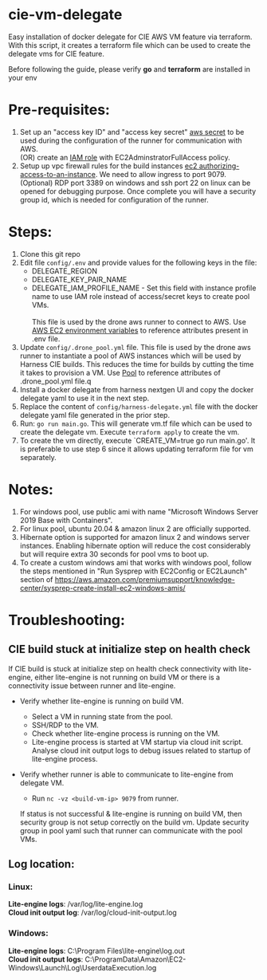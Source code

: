 # cie-vm-delegate
Easy installation of docker delegate for CIE AWS VM feature via terraform. With this script, it creates a terraform file which can be used to create the delegate vms for CIE feature.

Before following the guide, please verify **go** and **terraform** are installed in your env 

# Pre-requisites:
1. Set up an "access key ID" and "access key secret" [aws secret](https://docs.aws.amazon.com/IAM/latest/UserGuide/id_credentials_access-keys.html#Using_CreateAccessKey) to be used during the configuration of the runner for communication with AWS. <br />
   (OR) create an [IAM role](https://docs.aws.amazon.com/AWSEC2/latest/UserGuide/iam-roles-for-amazon-ec2.html#create-iam-role) with EC2AdminstratorFullAccess policy.
3. Setup up vpc firewall rules for the build instances [ec2 authorizing-access-to-an-instance](https://docs.aws.amazon.com/AWSEC2/latest/UserGuide/authorizing-access-to-an-instance.html). We need to allow ingress to port 9079. (Optional) RDP port 3389 on windows and ssh port 22 on linux can be opened for debugging purpose. Once complete you will have a security group id, which is needed for configuration of the runner.


# Steps:
1. Clone this git repo 
2. Edit file `config/.env` and provide values for the following keys in the file:
    * DELEGATE_REGION
    * DELEGATE_KEY_PAIR_NAME
    * DELEGATE_IAM_PROFILE_NAME - Set this field with instance profile name to use IAM role instead of access/secret keys to create pool VMs. <br /> <br />
This file is used by the drone aws runner to connect to AWS. Use [AWS EC2 environment variables](https://docs.drone.io/runner/aws/installation/#aws-ec2-environment-variables) to reference attributes present in .env file. <br /> 
3. Update `config/.drone_pool.yml` file. This file is used by the drone aws runner to instantiate a pool of AWS instances which will be used by Harness CIE builds. This reduces the time for builds by cutting the time it takes to provision a VM. Use [Pool](https://docs.drone.io/runner/vm/drivers/amazon/) to reference attributes of .drone_pool.yml file.q
4. Install a docker delegate from harness nextgen UI and copy the docker delegate yaml to use it in the next step.
5. Replace the content of `config/harness-delegate.yml` file with the docker delegate yaml file generated in the prior step.
6. Run: `go run main.go`. This will generate vm.tf file which can be used to create the delegate vm. Execute `terraform apply` to create the vm. 
7. To create the vm directly, execute `CREATE_VM=true go run main.go'. It is preferable to use step 6 since it allows updating terraform file for vm separately.

# Notes:
1. For windows pool, use public ami with name "Microsoft Windows Server 2019 Base with Containers".
2. For linux pool, ubuntu 20.04 & amazon linux 2 are officially supported.
3. Hibernate option is supported for amazon linux 2 and windows server instances. Enabling hibernate option will reduce the cost considerably but will require extra 30 seconds for pool vms to boot up.
4. To create a custom windows ami that works with windows pool, follow the steps mentioned in "Run Sysprep with EC2Config or EC2Launch" section of  https://aws.amazon.com/premiumsupport/knowledge-center/sysprep-create-install-ec2-windows-amis/

# Troubleshooting:

## CIE build stuck at initialize step on health check
If CIE build is stuck at initialize step on health check connectivity with lite-engine, either lite-engine is not running on build VM or there is a connectivity issue between runner and lite-engine.

- Verify whether lite-engine is running on build VM.
    - Select a VM in running state from the pool.
    - SSH/RDP to the VM.
    - Check whether lite-engine process is running on the VM.
    - Lite-engine process is started at VM startup via cloud init script. Analyse cloud init output logs to debug issues related to startup of lite-engine process.

- Verify whether runner is able to communicate to lite-engine from delegate VM.
    * Run `nc -vz <build-vm-ip> 9079` from runner.

    If status is not successful & lite-engine is running on build VM, then security group is not setup correctly on the build vm. Update security group in pool yaml such that runner can communicate with the pool VMs.

## Log location:

### Linux:
**Lite-engine logs**:       /var/log/lite-engine.log  
**Cloud init output log**:  /var/log/cloud-init-output.log

### Windows:
**Lite-engine logs**:       C:\Program Files\lite-engine\log.out  
**Cloud init output logs**: C:\ProgramData\Amazon\EC2-Windows\Launch\Log\UserdataExecution.log